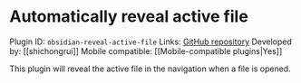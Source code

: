 # Automatically reveal active file

Plugin ID: `obsidian-reveal-active-file`
Links: [GitHub repository](https://github.com/shichongrui/obsidian-reveal-active-file)
Developed by: [[shichongrui]]
Mobile compatible: [[Mobile-compatible plugins|Yes]]

This plugin will reveal the active file in the navigation when a file is opened.
